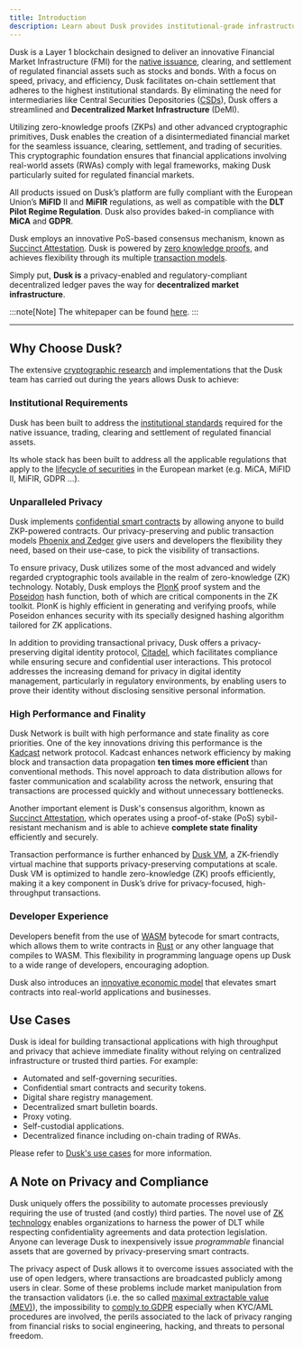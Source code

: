 ```yaml
---
title: Introduction
description: Learn about Dusk provides institutional-grade infrastructure for regulated financial markets.
---
```



Dusk is a Layer 1 blockchain designed to deliver an innovative Financial Market Infrastructure (FMI) for the [native issuance](/learn/tokenization-comparison#native-issuance), clearing, and settlement of regulated financial assets such as stocks and bonds. With a focus on speed, privacy, and efficiency, Dusk facilitates on-chain settlement that adheres to the highest institutional standards. By eliminating the need for intermediaries like Central Securities Depositories ([CSDs](/learn/deep-dive/assets-and-regulations/dematerialization#role-of-csds)), Dusk offers a streamlined and **Decentralized Market Infrastructure** (DeMI).

Utilizing zero-knowledge proofs (ZKPs) and other advanced cryptographic primitives, Dusk enables the creation of a disintermediated financial market for the seamless issuance, clearing, settlement, and trading of securities. This cryptographic foundation ensures that financial applications involving real-world assets (RWAs) comply with legal frameworks, making Dusk particularly suited for regulated financial markets.

All products issued on Dusk’s platform are fully compliant with the European Union’s **MiFID** II and **MiFIR** regulations, as well as compatible with the **DLT Pilot Regime Regulation**. Dusk also provides baked-in compliance with **MiCA** and **GDPR**.

Dusk employs an innovative PoS-based consensus mechanism, known as [Succinct Attestation](/learn/deep-dive/succinct-attestation).
Dusk is powered by [zero knowledge proofs](/learn/deep-dive/cryptography/zkp), and achieves flexibility through its multiple [transaction models](/learn/tx-models#transaction-models-on-dusk).

Simply put, **Dusk is** a privacy-enabled and regulatory-compliant decentralized ledger paves the way for **decentralized market infrastructure**.

:::note[Note]
The whitepaper can be found [here](https://dusk-cms.ams3.digitaloceanspaces.com/Dusk_Whitepaper_2024_4db72f92a1.pdf).
:::
<hr className="subsection" />

## Why Choose Dusk?
The extensive [cryptographic research](/learn/deep-dive/additional-resources#research-papers) and implementations that the Dusk team has carried out during the years allows Dusk to achieve:


### Institutional Requirements

Dusk has been built to address the [institutional standards](/learn/tokenization-comparison#meeting-institutional-standards) required for the native issuance, trading, clearing and settlement of regulated financial assets.

Its whole stack has been built to address all the applicable regulations that apply to the [lifecycle of securities](/learn/deep-dive/assets-and-regulations/lifecycle) in the European market (e.g. MiCA, MiFID II, MiFIR, GDPR ...).


### Unparalleled Privacy

Dusk implements [confidential smart contracts](/developer/smart-contract/guides/my-first-contract) by allowing anyone to build ZKP-powered contracts. Our privacy-preserving and public transaction models [Phoenix and Zedger](/learn/tx-models#transaction-models-on-dusk) give users and developers the flexibility they need, based on their use-case, to pick the visibility of transactions. 

To ensure privacy, Dusk utilizes some of the most advanced and widely regarded cryptographic tools available in the realm of zero-knowledge (ZK) technology. Notably, Dusk employs the [PlonK](/learn/deep-dive/cryptography/plonk) proof system and the [Poseidon](/learn/deep-dive/cryptography/hashing#poseidon-hash) hash function, both of which are critical components in the ZK toolkit. PlonK is highly efficient in generating and verifying proofs, while Poseidon enhances security with its specially designed hashing algorithm tailored for ZK applications. 

In addition to providing transactional privacy, Dusk offers a privacy-preserving digital identity protocol, [Citadel](/developer/digital-identity/protocol), which facilitates compliance while ensuring secure and confidential user interactions. This protocol addresses the increasing demand for privacy in digital identity management, particularly in regulatory environments, by enabling users to prove their identity without disclosing sensitive personal information.

### High Performance and Finality

Dusk Network is built with high performance and state finality as core priorities. One of the key innovations driving this performance is the [Kadcast](https://github.com/dusk-network/kadcast/blob/main/README.md) network protocol. Kadcast enhances network efficiency by making block and transaction data propagation **ten times more efficient** than conventional methods. This novel approach to data distribution allows for faster communication and scalability across the network, ensuring that transactions are processed quickly and without unnecessary bottlenecks.

Another important element is Dusk's consensus algorithm, known as [Succinct Attestation](/learn/deep-dive/succinct-attestation), which operates using a proof-of-stake (PoS) sybil-resistant mechanism and is able to achieve **complete state finality** efficiently and securely.

Transaction performance is further enhanced by [Dusk VM](/learn/deep-dive/dusk-vm), a ZK-friendly virtual machine that supports privacy-preserving computations at scale. Dusk VM is optimized to handle zero-knowledge (ZK) proofs efficiently, making it a key component in Dusk’s drive for privacy-focused, high-throughput transactions.

### Developer Experience

Developers benefit from the use of [WASM](https://webassembly.org/) bytecode for smart contracts, which allows them to write contracts in [Rust](/developer/smart-contract/guides/my-first-contract) or any other language that compiles to WASM. This flexibility in programming language opens up Dusk to a wide range of developers, encouraging adoption.

Dusk also introduces an [innovative economic model](/learn/deep-dive/economic-protocol) that elevates smart contracts into real-world applications and businesses.


## Use Cases

Dusk is ideal for building transactional applications with high throughput and privacy that achieve immediate finality without relying on centralized infrastructure or trusted third parties. For example: 

- Automated and self-governing securities.
- Confidential smart contracts and security tokens.
- Digital share registry management.
- Decentralized smart bulletin boards.
- Proxy voting.
- Self-custodial applications.
- Decentralized finance including on-chain trading of RWAs.

Please refer to [Dusk's use cases](https://dusk.network/pages/usecases) for more information.

## A Note on Privacy and Compliance

Dusk uniquely offers the possibility to automate processes previously requiring the use of trusted (and costly) third parties. The novel use of [ZK technology](/learn/deep-dive/cryptography/zkp) enables organizations to harness the power of DLT while respecting confidentiality agreements and data protection legislation. Anyone can leverage Dusk to inexpensively issue *programmable* financial assets that are governed by privacy-preserving smart contracts.

The privacy aspect of Dusk allows it to overcome issues associated with the use of open ledgers, where transactions are broadcasted publicly among users in clear. Some of these problems include market manipulation from the transaction validators (i.e. the so called [maximal extractable value (MEV)](https://ethereum.org/en/developers/docs/mev/)), the impossibility to [comply to GDPR](https://www.europarl.europa.eu/RegData/etudes/STUD/2019/634445/EPRS_STU(2019)634445_EN.pdf) especially when KYC/AML procedures are involved, the perils associated to the lack of privacy ranging from financial risks to social engineering, hacking, and threats to personal freedom.

